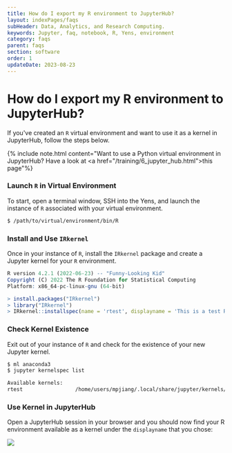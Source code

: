 ```yaml
---
title: How do I export my R environment to JupyterHub?
layout: indexPages/faqs
subHeader: Data, Analytics, and Research Computing.
keywords: Jupyter, faq, notebook, R, Yens, environment
category: faqs
parent: faqs
section: software
order: 1
updateDate: 2023-08-23
---
```


# How do I export my R environment to JupyterHub?

If you've created an `R` virtual environment and want to use it as a kernel in JupyterHub, follow the steps below.

{% include note.html content="Want to use a Python virtual environment in JupyterHub? Have a look at <a href=\"/training/6_jupyter_hub.html\">this page</a>"%}

### Launch `R` in Virtual Environment
To start, open a terminal window, SSH into the Yens, and launch the instance of `R` associated with your virtual environment.

```bash
$ /path/to/virtual/environment/bin/R
```

### Install and Use `IRkernel`
Once in your instance of `R`, install the `IRkernel` package and create a Jupyter kernel for your `R` environment.

```R
R version 4.2.1 (2022-06-23) -- "Funny-Looking Kid"
Copyright (C) 2022 The R Foundation for Statistical Computing
Platform: x86_64-pc-linux-gnu (64-bit)

> install.packages("IRkernel")
> library("IRkernel")
> IRkernel::installspec(name = 'rtest', displayname = 'This is a test R environment')
```

### Check Kernel Existence
Exit out of your instance of `R` and check for the existence of your new Jupyter kernel.

```bash
$ ml anaconda3
$ jupyter kernelspec list

Available kernels:
rtest                 /home/users/mpjiang/.local/share/jupyter/kernels/rtest
```

### Use Kernel in JupyterHub
Open a JupyterHub session in your browser and you should now find your R environment available as a kernel under the `displayname` that you chose:

![](/images/R-jupyter-kernel.png)
